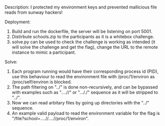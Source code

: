 Description: I protected my environment keys and prevented mallicious file reads from sunway hackers!

Deployment: 
1) Build and run the dockerfile, the server will be listening on port 5001.
2) Distirbute schools.zip to the participants as it is a whitebox challenge.
3) solve.py can be used to check the challenge is working as intended (it will solve the challenge and get the flag), change the URL to the remote instance to mimic a participant.

Solve: 
1) Each program running would have their corresponding process id (PID), use this behaviour to read the environment file with /proc/1/environ as /proc/self/environ is blocked.
2) The path filtering on "../" is done non-recursively, and can be bypassed with examples such as "....//" or "..././" sequence as it will be stripped to "../".
3) Now we can read arbitary files by going up directories with the "../" sequence.
4) An example valid payload to read the environment variable for the flag is "/file?school=....//....//proc/1/environ".



